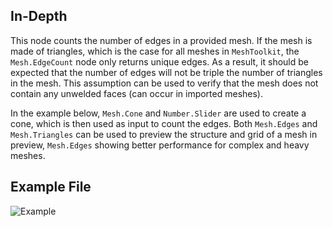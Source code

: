 ## In-Depth
This node counts the number of edges in a provided mesh. If the mesh is made of triangles, which is the case for all meshes in `MeshToolkit`, the `Mesh.EdgeCount` node only returns unique edges. As a result, it should be expected that the number of edges will not be triple the number of triangles in the mesh. This assumption can be used to verify that the mesh does not contain any unwelded faces (can occur in imported meshes).

In the example below, `Mesh.Cone` and `Number.Slider` are used to create a cone, which is then used as input to count the edges. Both `Mesh.Edges` and `Mesh.Triangles` can be used to preview the structure and grid of a mesh in preview, `Mesh.Edges` showing better performance for complex and heavy meshes.

## Example File

![Example](./Autodesk.DesignScript.Geometry.Mesh.EdgeCount_img.jpg)
